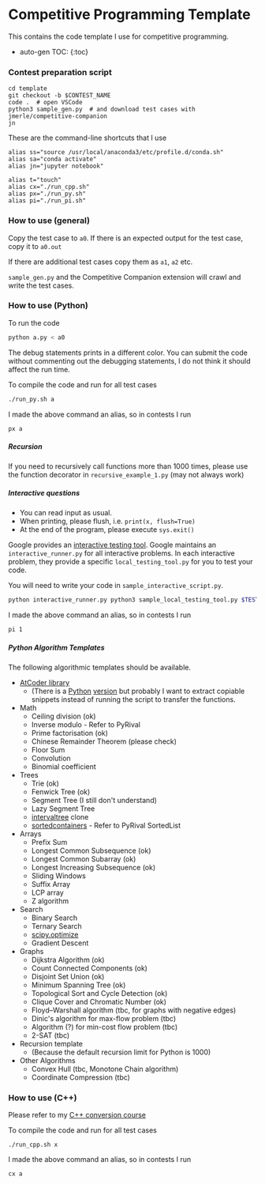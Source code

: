 # Competitive Programming Template

This contains the code template I use for competitive programming.

* auto-gen TOC:
{:toc}


### Contest preparation script

```
cd template
git checkout -b $CONTEST_NAME
code .  # open VSCode
python3 sample_gen.py  # and download test cases with jmerle/competitive-companion
jn
```

These are the command-line shortcuts that I use

```
alias ss="source /usr/local/anaconda3/etc/profile.d/conda.sh"
alias sa="conda activate"
alias jn="jupyter notebook"

alias t="touch"
alias cx="./run_cpp.sh"
alias px="./run_py.sh"
alias pi="./run_pi.sh"
```



### How to use (general)

Copy the test case to `a0`. If there is an expected output for the test case, copy it to `a0.out`

If there are additional test cases copy them as `a1`, `a2` etc.

`sample_gen.py` and the Competitive Companion extension will crawl and write the test cases.




### How to use (Python)

To run the code

````bash
python a.py < a0
````

The debug statements prints in a different color.
You can submit the code without commenting out the debugging statements, I do not think it should affect the run time.

To compile the code and run for all test cases

```bash
./run_py.sh a
```

I made the above command an alias, so in contests I run

```bash
px a
```



##### Recursion

If you need to recursively call functions more than 1000 times, please use the function decorator in `recursive_example_1.py` (may not always work)



##### Interactive questions

- You can read input as usual.
- When printing, please flush, i.e. `print(x, flush=True)`
- At the end of the program, please execute `sys.exit()`



Google provides an [interactive testing tool](https://codingcompetitions.withgoogle.com/codejam/faq#interactive-problems). Google maintains an `interactive_runner.py` for all interactive problems. In each interactive problem, they provide a specific `local_testing_tool.py` for you to test your code.

You will need to write your code in `sample_interactive_script.py`.

```bash
python interactive_runner.py python3 sample_local_testing_tool.py $TEST_CASE -- python3 sample_interactive_script.py
```

I made the above command an alias, so in contests I run

```bash
pi 1
```





##### Python Algorithm Templates
The following algorithmic templates should be available.

- [AtCoder library](https://atcoder.github.io/ac-library/master/document_en/)
  - (There is a [Python](https://github.com/not522/ac-library-python) [version](https://github.com/Mitarushi/ACL-Python) but probably I want to extract copiable snippets instead of running the script to transfer the functions.
- Math
  - Ceiling division (ok)
  - Inverse modulo - Refer to PyRival
  - Prime factorisation (ok)
  - Chinese Remainder Theorem (please check)
  - Floor Sum
  - Convolution
  - Binomial coefficient
- Trees
  - Trie (ok)
  - Fenwick Tree (ok)
  - Segment Tree (I still don't understand)
  - Lazy Segment Tree
  - [intervaltree](https://github.com/chaimleib/intervaltree) clone
  - [sortedcontainers](https://github.com/grantjenks/python-sortedcontainers) - Refer to PyRival SortedList
- Arrays
  - Prefix Sum
  - Longest Common Subsequence (ok)
  - Longest Common Subarray (ok)
  - Longest Increasing Subsequence (ok)
  - Sliding Windows
  - Suffix Array
  - LCP array
  - Z algorithm
- Search
  - Binary Search
  - Ternary Search
  - [scipy.optimize](https://docs.scipy.org/doc/scipy/reference/optimize.html)
  - Gradient Descent
- Graphs
  - Dijkstra Algorithm (ok)
  - Count Connected Components (ok)
  - Disjoint Set Union (ok)
  - Minimum Spanning Tree (ok)
  - Topological Sort and Cycle Detection (ok)
  - Clique Cover and Chromatic Number (ok)
  - Floyd–Warshall algorithm (tbc, for graphs with negative edges)
  - Dinic's algorithm for max-flow problem (tbc)
  - Algorithm (?) for min-cost flow problem (tbc)
  - 2-SAT (tbc)
- Recursion template
  - (Because the default recursion limit for Python is 1000)
- Other Algorithms
  - Convex Hull (tbc, Monotone Chain algorithm)
  - Coordinate Compression (tbc)




### How to use (C++)

Please refer to my [C++ conversion course](../docs/cpp_conversion_course.md)

To compile the code and run for all test cases

```
./run_cpp.sh x
```

I made the above command an alias, so in contests I run

```bash
cx a
```
